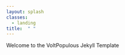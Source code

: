```yaml
---
layout: splash
classes:
  - landing
title:  " "
---
```


Welcome to the VoltPopulous Jekyll Template

